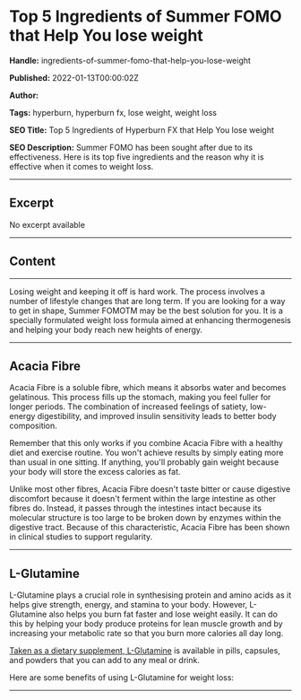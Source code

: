 # Top 5 Ingredients of Summer FOMO that Help You lose weight

**Handle:** ingredients-of-summer-fomo-that-help-you-lose-weight

**Published:** 2022-01-13T00:00:02Z

**Author:**  

**Tags:** hyperburn, hyperburn fx, lose weight, weight loss

**SEO Title:** Top 5 Ingredients of Hyperburn FX that Help You lose weight

**SEO Description:** Summer FOMO has been sought after due to its effectiveness. Here is its top five ingredients and the reason why it is effective when it comes to weight loss.

---

## Excerpt

No excerpt available

---

## Content

---

Losing weight and keeping it off is hard work. The process involves a number of lifestyle changes that are long term. If you are looking for a way to get in shape, Summer FOMOTM may be the best solution for you. It is a specially formulated weight loss formula aimed at enhancing thermogenesis and helping your body reach new heights of energy.

---

## Acacia Fibre

Acacia Fibre is a soluble fibre, which means it absorbs water and becomes gelatinous. This process fills up the stomach, making you feel fuller for longer periods. The combination of increased feelings of satiety, low-energy digestibility, and improved insulin sensitivity leads to better body composition.

Remember that this only works if you combine Acacia Fibre with a healthy diet and exercise routine. You won't achieve results by simply eating more than usual in one sitting. If anything, you'll probably gain weight because your body will store the excess calories as fat.

Unlike most other fibres, Acacia Fibre doesn't taste bitter or cause digestive discomfort because it doesn't ferment within the large intestine as other fibres do. Instead, it passes through the intestines intact because its molecular structure is too large to be broken down by enzymes within the digestive tract. Because of this characteristic, Acacia Fibre has been shown in clinical studies to support regularity.

---

## L-Glutamine

L-Glutamine plays a crucial role in synthesising protein and amino acids as it helps give strength, energy, and stamina to your body. However, L-Glutamine also helps you burn fat faster and lose weight easily. It can do this by helping your body produce proteins for lean muscle growth and by increasing your metabolic rate so that you burn more calories all day long.

[Taken as a dietary supplement, L-Glutamine](https://www.vpa.com.au/products/l-glutamine?variant=32045275840567) is available in pills, capsules, and powders that you can add to any meal or drink.

Here are some benefits of using L-Glutamine for weight loss:

---

